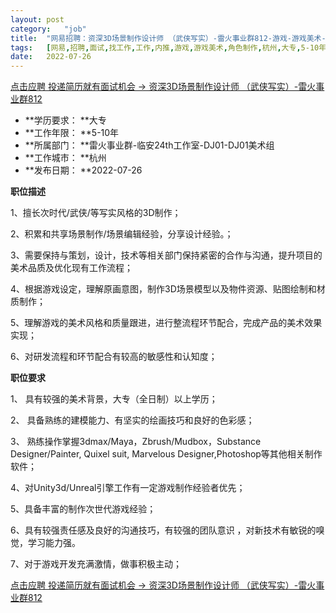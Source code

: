 ```yaml
---
layout:	post
category:	"job"
title:	"网易招聘：资深3D场景制作设计师 （武侠写实）-雷火事业群812-游戏-游戏美术-角色制作-杭州大专5-10年"
tags:	[网易,招聘,面试,找工作,工作,内推,游戏,游戏美术,角色制作,杭州,大专,5-10年]
date:	2022-07-26
---
```


[点击应聘 投递简历就有面试机会 ->  资深3D场景制作设计师 （武侠写实）-雷火事业群812](http://mobile.bole.netease.com/bole/boleDetail?id=41801&employeeId=346f03c3cda5f04c&key=all)



- **学历要求： **大专
- **工作年限： **5-10年
- **所属部门： **雷火事业群-临安24th工作室-DJ01-DJ01美术组
- **工作城市： **杭州
- **发布日期： **2022-07-26



**职位描述**

1、擅长次时代/武侠/等写实风格的3D制作；

2、积累和共享场景制作/场景编辑经验，分享设计经验。；

3、需要保持与策划，设计，技术等相关部门保持紧密的合作与沟通，提升项目的美术品质及优化现有工作流程；

4、根据游戏设定，理解原画意图，制作3D场景模型以及物件资源、贴图绘制和材质制作；

5、理解游戏的美术风格和质量跟进，进行整流程环节配合，完成产品的美术效果实现；

6、对研发流程和环节配合有较高的敏感性和认知度；





**职位要求**

1、 具有较强的美术背景，大专（全日制）以上学历；

2、 具备熟练的建模能力、有坚实的绘画技巧和良好的色彩感；

3、 熟练操作掌握3dmax/Maya，Zbrush/Mudbox，Substance Designer/Painter, Quixel suit, Marvelous Designer,Photoshop等其他相关制作软件；

4、对Unity3d/Unreal引擎工作有一定游戏制作经验者优先；

5、具备丰富的制作次世代游戏经验；

6、具有较强责任感及良好的沟通技巧，有较强的团队意识 ，对新技术有敏锐的嗅觉，学习能力强。

7、对于游戏开发充满激情，做事积极主动；



[点击应聘 投递简历就有面试机会 ->  资深3D场景制作设计师 （武侠写实）-雷火事业群812](http://mobile.bole.netease.com/bole/boleDetail?id=41801&employeeId=346f03c3cda5f04c&key=all)